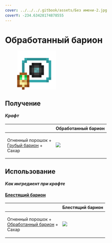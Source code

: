 ```yaml
---
cover: ../../../.gitbook/assets/Без имени-2.jpg
coverY: -234.63428174878555
---
```


# Обработанный барион

<figure><img src="../../../.gitbook/assets/baryon_2_128.png" alt=""><figcaption></figcaption></figure>

## Получение

#### _Крафт_

| ㅤ                                                                               |  Обработанный барион                        |
| ------------------------------------------------------------------------------- | ------------------------------------------- |
| <p>Огненный порошок +<br><a href="baryon_1.md">Грубый барион</a> +<br>Сахар</p> | ![](../../../.gitbook/assets/baryon\_2.png) |

## Использование

#### _Как ингредиент при крафте_

#### [Блестящий барион](baryon_3.md)

| ㅤ                                                                                     |  Блестящий барион                           |
| ------------------------------------------------------------------------------------- | ------------------------------------------- |
| <p>Огненный порошок +<br><a href="baryon_2.md">Обработанный барион</a> +<br>Сахар</p> | ![](../../../.gitbook/assets/baryon\_3.png) |


